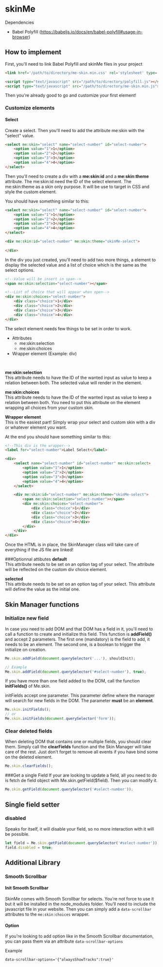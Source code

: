 skinMe
========

Dependencies

- Babel Polyfill (https://babeljs.io/docs/en/babel-polyfill#usage-in-browser)

## How to implement

First, you'll need to link Babel Polyfill and skinMe files in your project 
```html
<link href='/path/to/directory/me-skin.min.css' rel='stylesheet' type='text/css' />

<script type="text/javascript" src="/path/to/directory/polyfill.js"></script>
<script type="text/javascript" src="/path/to/directory/me-skin.min.js"></script>
```

Then you're already good to go and customize your first element!


### Customize elements

#### Select
Create a select. Then you'll need to add the attribute me:skin with the "select" value.

```html
<select me:skin="select" name="select-number" id="select-number">
    <option value="1">1</option>
    <option value="2">2</option>
    <option value="3">3</option>
    <option value="4">4</option>
</select>
```

Then you'll need to create a div with a <b>me:skin:id</b> and a <b>me:skin:theme</b> attribute. 
The me:skin:id need the ID of the select element. The me:skin:theme as a skin only purpose. 
It will be use to target in CSS and style the custom element.

You should have something similar to this:
```html
<select me:skin="select" name="select-number" id="select-number">
    <option value="1">1</option>
    <option value="2">2</option>
    <option value="3">3</option>
    <option value="4">4</option>
</select>

<div me:skin:id="select-number" me:skin:theme="skinMe-select">
    
</div>
```

In the div you just created, you'll need to add two more things, a element to display the selected 
value and a list of choice which is the same as the select options.

```html
<!--Value will be insert in span-->
<span me:skin:selection="select-number"></span>

<!--List of choice that will appear when open-->
<div me:skin:choices="select-number">
    <div class="choice">1</div>
    <div class="choice">2</div>
    <div class="choice">3</div>
    <div class="choice">4</div>
</div>
```

The select element needs few things to be set in order to work.
* Attributes
    * me:skin:selection
    * me:skin:choices
* Wrapper element (Example: div)
<br>

<b>me:skin:selection</b>
<br>
This attribute needs to have the ID of the wanted input as value to keep a relation between both. The selected value will render in the element.
<br>

<b>me:skin:choices</b>
<br>
This attribute needs to have the ID of the wanted input as value to keep a relation between both. 
You need to put this attribute on the element wrapping all choices from your custom skin.

<b>Wrapper element</b>
<br>
This is the easiest part! Simply wrap your select and custom skin with a div or whatever element you want.

At the end you should have something similar to this:
```html
<!--This div is the wrapper-->
<label for="select-number">Label Select</label>

<div>
    <select name="select-number" id="select-number" me:skin:select>
        <option value="1">1</option>
        <option value="2">2</option>
        <option value="3">3</option>
        <option value="4">4</option>
    </select>

    <div me:skin:id="select-number" me:skin:theme="skinMe-select">
        <span me:skin:selection="select-number"></span>
        <div me:skin:choices="select-number">
            <div class="choice">1</div>
            <div class="choice">2</div>
            <div class="choice">3</div>
            <div class="choice">4</div>
        </div>
    </div>
</div>
```

Once the HTML is in place, the SkinManager class will take care of everything if the JS file are linked!

###Optionnal attibutes
<b>default</b>
<br>
This attribute needs to be set on an option tag of your select. The attribute will be reflected on the custom div choice element.

<b>selected</b>
<br>
This attribute needs to be set on an option tag of your select. This attribute will define the value as the initial one.


## Skin Manager functions

### Initialize new field
In case you need to add DOM and that DOM has a field in it, you'll need to call a function to create and 
initialize this field. This function is **addField()** and accept 2 parameters. The first one (mandatory) is the field to add, it needs to be an element.
The second one, is a boolean to trigger the initialize on creation. 

```javascript
Me.skin.addField(document.querySelector('...'), shouldInit);

// Example
Me.skin.addField(document.querySelector('#select-number'), true);
```
 
If you have more than one field added to the DOM, call the function **initFields()** of Me.skin.

initFields accept one parameter. This parameter define where the manager will search for new fields in the DOM.
The parameter **must** be an **element**.

```javascript
Me.skin.initFields();
// or
Me.skin.initFields(document.querySelector('form'));
```

### Clear deleted fields
When deleting DOM that contains one or multiple fields, you should clear them.
Simply call the **clearFields** function and the Skin Manager will take care of the rest. 
Just don't forget to remove all events if you have bind some on the deleted element.

```javascript
Me.skin.clearFields();
```

###Get a single Field
If your are looking to update a field, all you need to do is fetch de field object with Me.skin.getField($field). Then you can modify it.

```javascript
Me.skin.getField(document.querySelector('#select-number'));
```

## Single field setter

### disabled

Speaks for itself, it will disable your field, so no more interaction with it will be possible.

```javascript
let field = Me.skin.getField(document.querySelector('#select-number'));
field.disabled = true;
```

## Additional Library
### Smooth Scrollbar
#### Init Smooth Scrollbar
SkinMe comes with Smooth Scrollbar for selects. You're not force to use it but it will be installed in the node_modules folder.
You'll need to include the javascript file in your website. Then you can simply add a `data-scrollbar` attributes to the `me:skin:choices` wrapper.

#### Option
If you're looking to add option like in the Smooth Scrollbar documentation, you can pass them via an attribute `data-scrollbar-options`

Example 
```html
data-scrollbar-options='{"alwaysShowTracks":true}'
```
